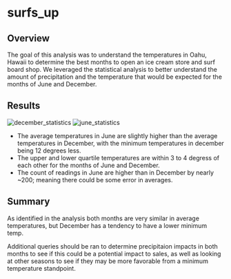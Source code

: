 # surfs_up

## Overview
The goal of this analysis was to understand the temperatures in Oahu, Hawaii to determine the best months to open an ice cream store and surf board shop. 
We leveraged the statistical analysis to better understand the amount of precipitation and the temperature that would be expected for the months of June and 
December.

## Results
![december_statistics](https://user-images.githubusercontent.com/114610539/205526805-d6c566b5-8e9e-48af-8a2e-d33c6b031380.png)
![june_statistics](https://user-images.githubusercontent.com/114610539/205526807-46ccc64c-55ca-4018-be77-e9ed42980df1.png)


* The average temperatures in June are slightly higher than the average temperatures in December, with the minimum temperatures in december being 12 degrees less.
* The upper and lower quartile temperatures are within 3 to 4 degress of each other for the months of June and December.
* The count of readings in June are higher than in December by nearly ~200; meaning there could be some error in averages.

## Summary
As identified in the analysis both months are very similar in average temperatures, but December has a tendency to have a lower minimum temp. 

Additional queries should be ran to determine precipitaion impacts in both months to see if this could be a potential impact to sales, as well as looking at
other seasons to see if they may be more favorable from a minimum temperature standpoint.
